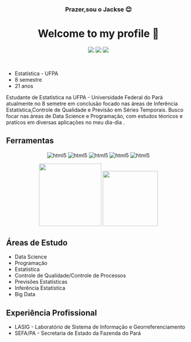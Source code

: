 <div align="center">

### Prazer,sou o Jackse :blush:

</div>  

<h1 align="center">Welcome to my profile 👋</h1>

 <div align="center">

  <span>
   
<div>
 
 <a href="https://www.linkedin.com/in/jackse-nogueira-da-silva-64b5891a9?lipi=urn%3Ali%3Apage%3Ad_flagship3_profile_view_base_contact_details%3B2dQhS%2BfXQWKTn40cAf3SJw%3D%3D" target="_blank"><img src="https://img.shields.io/badge/-LinkedIn-%230077B5?style=for-the-badge&logo=linkedin&logoColor=white" target="_blank"></a>
 <a href="https://instagram.com/seu-usuário-instagram-aqui" target="_blank"><img src="https://img.shields.io/badge/-Instagram-%23E4405F?style=for-the-badge&logo=instagram&logoColor=white" target="_blank"></a>
 <a href = "mailto:jacksonjackse@gmail.com"><img src="https://img.shields.io/badge/Gmail-D14836?style=for-the-badge&logo=gmail&logoColor=white" target="_blank"></a>
 </a>
 
 </div>

  </span>

 </div>

</br>

* Estatística - UFPA
* 8 semestre
* 21 anos

 Estudante de Estatística na UFPA - Universidade Federal do Pará atualmente no 8 semetre em conclusão focado nas áreas de Inferência Estatística,Controle de Qualidade e Previsão em Séries Temporais. Busco focar nas áreas de Data Science e Programação, com estudos téoricos e pratícos em diversas aplicações no meu dia-dia .
 
## Ferramentas

</span > 

<div align="center">
	
  <img align="center" alt="html5" src="https://img.shields.io/badge/Python-3776AB?style=for-the-badge&logo=python&logoColor=white" />
  <img align="center" alt="html5" src="https://img.shields.io/badge/R-276DC3?style=for-the-badge&logo=r&logoColor=white" />
  <img align="center" alt="html5" src="https://img.shields.io/badge/MySQL-00000F?style=for-the-badge&logo=mysql&logoColor=white" />
  <img align="center" alt="html5" src="https://img.shields.io/badge/Microsoft_Office-D83B01?style=for-the-badge&logo=microsoft-office&logoColor=white" />
  <img align="center" alt="html5" src="https://img.shields.io/badge/javascript-FFDC00?style=for-the-badge&logo=javascript&logoColor=black" />
	
</div>  

<div align="center">
	
  <a href="https://github.com/jacksens"></a>
  <img height="170em" src="https://github-readme-stats.vercel.app/api?username=jacksens&show_icons=true&theme=react&include_all_commits=true&count_private=true"/>
  <img height="150em" src="https://github-readme-stats.vercel.app/api/top-langs/?username=jacksens&layout=compact&langs_count=7&theme=react"/>
	  
</div>
	
</span >

## Áreas de Estudo

* Data Science
* Programação
* Estatistíca
* Controle de Qualidade/Controle de Processos
* Previsões Estatísticas
* Inferência Estatística
* Big Data

## Experiência Profissional 

* LASIG - Laboratório de Sistema de Informação e Georreferenciamento
* SEFA/PA - Secretaria de Estado da Fazenda do Pará
